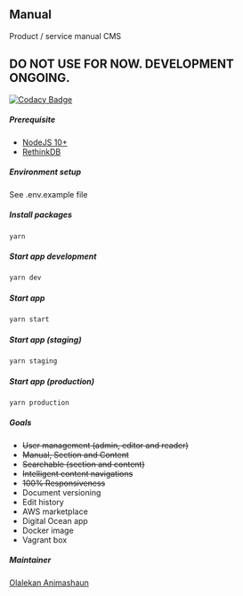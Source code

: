 ## Manual

Product / service manual CMS

## DO NOT USE FOR NOW. DEVELOPMENT ONGOING.

[![Codacy Badge](https://app.codacy.com/project/badge/Grade/cf9240677a0149859cfaaeedf0f8f996)](https://www.codacy.com/gh/weissthorn/manual/dashboard?utm_source=github.com&utm_medium=referral&utm_content=weissthorn/manual&utm_campaign=Badge_Grade)

##### Prerequisite

- [NodeJS 10+](https://nodejs.dev/)
- [RethinkDB](https://rethinkdb.com/docs/install/)

##### Environment setup

See .env.example file

##### Install packages

```sh
yarn
```

##### Start app development

```sh
yarn dev
```

##### Start app

```sh
yarn start
```

##### Start app (staging)

```sh
yarn staging
```

##### Start app (production)

```sh
yarn production
```

##### Goals

- ~~User management (admin, editor and reader)~~
- ~~Manual, Section and Content~~
- ~~Searchable (section and content)~~
- ~~Intelligent content navigations~~
- ~~100% Responsiveness~~
- Document versioning
- Edit history
- AWS marketplace
- Digital Ocean app
- Docker image
- Vagrant box

##### Maintainer

[Olalekan Animashaun](https://github.com/kimolalekan)

